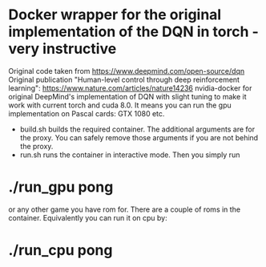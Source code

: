 # Docker wrapper for the original implementation of the DQN in torch - very instructive
Original code taken from https://www.deepmind.com/open-source/dqn
Original publication "Human-level control through deep reinforcement learning": https://www.nature.com/articles/nature14236
nvidia-docker for original DeepMind's implementation of DQN with slight tuning to make it work with current torch and cuda 8.0.
It means you can run the gpu implementation on Pascal cards: GTX 1080 etc.
 - build.sh builds the required container. The additional arguments are for the proxy. You can safely remove those arguments
 if you are not behind the proxy.
 - run.sh runs the container in interactive mode. Then you simply run
 # ./run_gpu pong
 or any other game you have rom for. There are a couple of roms in the container.
 Equivalently you can run it on cpu by:
 # ./run_cpu pong
